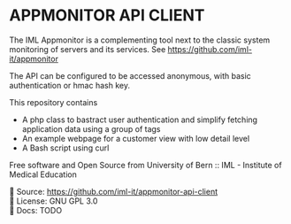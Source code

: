 # APPMONITOR API CLIENT

The IML Appmonitor is a complementing tool next to the classic system monitoring
of servers and its services.
See <https://github.com/iml-it/appmonitor>

The API can be configured to be accessed anonymous, with basic authentication or hmac hash key.

This repository contains

* A php class to bastract user authentication and simplify fetching application data using a group of tags
* An example webpage for a customer view with low detail level
* A Bash script using curl

Free software and Open Source from University of Bern :: IML - Institute of Medical Education

📄 Source: <https://github.com/iml-it/appmonitor-api-client> \
📜 License: GNU GPL 3.0 \
📗 Docs: TODO
